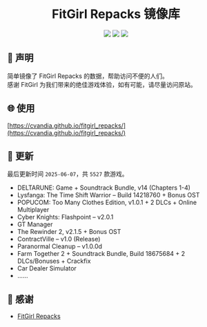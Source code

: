 ﻿<div align="center">

# FitGirl Repacks 镜像库

![](https://count.getloli.com/get/@fitgirl_repacks?theme=booru-lewd)
![](https://img.shields.io/badge/ci-passing-brightgreen.svg?logo=github) ![](https://img.shields.io/badge/license-MIT-brightgreen.svg)

</div>

## 📜 声明
简单镜像了 FitGirl Repacks 的数据，帮助访问不便的人们。  
感谢 FitGirl 为我们带来的绝佳游戏体验，如有可能，请尽量访问原站。

## 🌐 使用
[https://cvandia.github.io/fitgirl_repacks/](https://cvandia.github.io/fitgirl_repacks/)

## 🔄 更新
最后更新时间 `2025-06-07`，共 `5527` 款游戏。
- DELTARUNE: Game + Soundtrack Bundle, v14 (Chapters 1-4)
- Lysfanga: The Time Shift Warrior – Build 14218760 + Bonus OST
- POPUCOM: Too Many Clothes Edition, v1.0.1 + 2 DLCs + Online Multiplayer
- Cyber Knights: Flashpoint – v2.0.1
- GT Manager
- The Rewinder 2, v2.1.5 + Bonus OST
- ContractVille – v1.0 (Release)
- Paranormal Cleanup – v1.0.0d
- Farm Together 2 + Soundtrack Bundle, Build 18675684 + 2 DLCs/Bonuses + Crackfix
- Car Dealer Simulator
- ……

## 🙏 感谢
- [FitGirl Repacks](https://fitgirl-repacks.site/)
